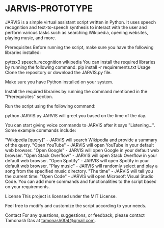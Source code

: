 # JARVIS-PROTOTYPE
JARVIS is a simple virtual assistant script written in Python. It uses speech recognition and text-to-speech synthesis to interact with the user and perform various tasks such as searching Wikipedia, opening websites, playing music, and more.

Prerequisites
Before running the script, make sure you have the following libraries installed:

pyttsx3
speech_recognition
wikipedia
You can install the required libraries by running the following command:
pip install -r requirements.txt
Usage
Clone the repository or download the JARVIS.py file.

Make sure you have Python installed on your system.

Install the required libraries by running the command mentioned in the "Prerequisites" section.

Run the script using the following command:

python JARVIS.py
JARVIS will greet you based on the time of the day.

You can start giving voice commands to JARVIS after it says "Listening...". Some example commands include:

"Wikipedia [query]" - JARVIS will search Wikipedia and provide a summary of the query.
"Open YouTube" - JARVIS will open YouTube in your default web browser.
"Open Google" - JARVIS will open Google in your default web browser.
"Open Stack Overflow" - JARVIS will open Stack Overflow in your default web browser.
"Open Spotify" - JARVIS will open Spotify in your default web browser.
"Play music" - JARVIS will randomly select and play a song from the specified music directory.
"The time" - JARVIS will tell you the current time.
"Open Code" - JARVIS will open Microsoft Visual Studio Code.
You can add more commands and functionalities to the script based on your requirements.

License
This project is licensed under the MIT License.

Feel free to modify and customize the script according to your needs.

Contact
For any questions, suggestions, or feedback, please contact Tamonash Das at tamonash004@gmail.com.
